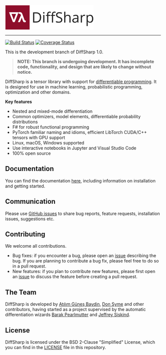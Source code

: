 <div align="left">
  <a href="https://diffsharp.github.io"> <img height="80px" src="docs/img/diffsharp-logo-text.png"></a>
</div>

-----------------------------------------

[![Build Status](https://github.com/DiffSharp/DiffSharp/workflows/Build/test/docs/publish/badge.svg)](https://github.com/DiffSharp/DiffSharp/actions)
[![Coverage Status](https://coveralls.io/repos/github/DiffSharp/DiffSharp/badge.svg?branch=)](https://coveralls.io/github/DiffSharp/DiffSharp?branch=)

This is the development branch of DiffSharp 1.0.

> **NOTE: This branch is undergoing development. It has incomplete code, functionality, and design that are likely to change without notice.**

DiffSharp is a tensor library with support for [differentiable programming](https://en.wikipedia.org/wiki/Differentiable_programming). It is designed for use in machine learning, probabilistic programming, optimization and other domains.

**Key features**

* Nested and mixed-mode differentiation
* Common optimizers, model elements, differentiable probability distributions
* F# for robust functional programming
* PyTorch familiar naming and idioms, efficient LibTorch CUDA/C++ tensors with GPU support
* Linux, macOS, Windows supported
* Use interactive notebooks in Jupyter and Visual Studio Code
* 100% open source

## Documentation

You can find the documentation [here](https://diffsharp.github.io/), including information on installation and getting started.

## Communication

Please use [GitHub issues](https://github.com/DiffSharp/DiffSharp/issues) to share bug reports, feature requests, installation issues, suggestions etc.

## Contributing

We welcome all contributions.

* Bug fixes: if you encounter a bug, please open an [issue](https://github.com/DiffSharp/DiffSharp/issues) describing the bug. If you are planning to contribute a bug fix, please feel free to do so in a pull request.
* New features: if you plan to contribute new features, please first open an [issue](https://github.com/DiffSharp/DiffSharp/issues) to discuss the feature before creating a pull request.

## The Team

DiffSharp is developed by [Atılım Güneş Baydin](http://www.robots.ox.ac.uk/~gunes/), [Don Syme](https://www.microsoft.com/en-us/research/people/dsyme/) and other contributors, having started as a project supervised by the automatic differentiation wizards [Barak Pearlmutter](https://scholar.google.com/citations?user=AxFrw0sAAAAJ&hl=en) and [Jeffrey Siskind](https://scholar.google.com/citations?user=CgSBtPYAAAAJ&hl=en).

## License

DiffSharp is licensed under the BSD 2-Clause "Simplified" License, which you can find in the [LICENSE](https://github.com/DiffSharp/DiffSharp/blob/dev/LICENSE) file in this repository.
